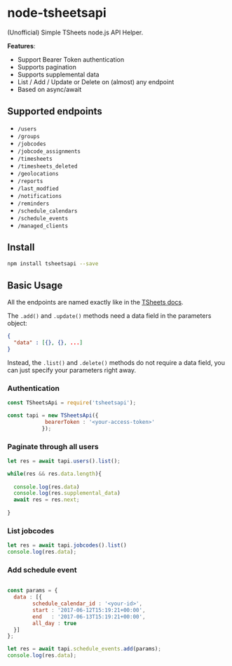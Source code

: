 # node-tsheetsapi
(Unofficial) Simple TSheets node.js API Helper.

**Features**: 

- Support Bearer Token authentication
- Supports pagination
- Supports supplemental data
- List / Add / Update or Delete on (almost) any endpoint
- Based on async/await  

## Supported endpoints

- `/users`
- `/groups`
- `/jobcodes`
- `/jobcode_assignments`
- `/timesheets`
- `/timesheets_deleted`
- `/geolocations`
- `/reports`
- `/last_modfied`
- `/notifications`
- `/reminders`
- `/schedule_calendars`
- `/schedule_events`
- `/managed_clients`

## Install 
```bash
npm install tsheetsapi --save
```

## Basic Usage

All the endpoints are named exactly like in the [TSheets docs](https://developers.tsheets.com/docs/api/).

The `.add()` and `.update()` methods need a data field in the parameters object:

```json
{
  "data" : [{}, {}, ...]
}
```

Instead, the `.list()` and `.delete()` methods do not require a data field, you can just specify your parameters right away. 


### Authentication
```js
const TSheetsApi = require('tsheetsapi');

const tapi = new TSheetsApi({
        	bearerToken : '<your-access-token>'
           });
```
### Paginate through all users
```js
let res = await tapi.users().list();

while(res && res.data.length){
  
  console.log(res.data)
  console.log(res.supplemental_data)
  await res = res.next; 
    
}
```

### List jobcodes
```js
let res = await tapi.jobcodes().list()
console.log(res.data);
```

### Add schedule event
```js

const params = {
  data : [{
        schedule_calendar_id : '<your-id>',
        start : '2017-06-12T15:19:21+00:00',
        end   : '2017-06-13T15:19:21+00:00',
        all_day : true
  }]
};

let res = await tapi.schedule_events.add(params);
console.log(res.data);

```


